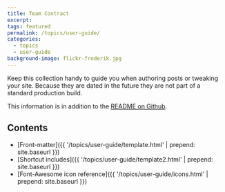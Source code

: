 ```yaml
---
title: Team Contract
excerpt:
tags: featured
permalink: /topics/user-guide/
categories:
  - topics
  - user-guide
background-image: flickr-froderik.jpg
---
```


Keep this collection handy to guide you when authoring posts or tweaking
your site. Because they are dated in the future they are not part of a
standard production build.

This information is in addition to the
[README on Github](https://github.com/arkadianriver/arkadianriver.com).

## Contents

- [Front-matter]({{ '/topics/user-guide/template.html' | prepend: site.baseurl }})
- [Shortcut includes]({{ '/topics/user-guide/template2.html' | prepend: site.baseurl }})
- [Font-Awesome icon reference]({{ '/topics/user-guide/icons.html' | prepend: site.baseurl }})
